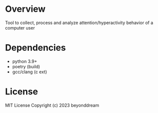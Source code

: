 # Overview
Tool to collect, process and analyze attention/hyperactivity behavior of a computer user

# Dependencies

* python 3.9+
* poetry (build)
* gcc/clang (c ext)

# License

MIT License Copyright (c) 2023 beyonddream
